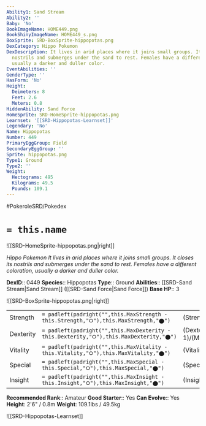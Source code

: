```yaml
---
Ability1: Sand Stream
Ability2: ''
Baby: 'No'
BookImageName: HOME449.png
BookShinyImageName: HOME449_s.png
BoxSprite: SRD-BoxSprite-hippopotas.png
DexCategory: Hippo Pokemon
DexDescription: It lives in arid places where it joins small groups. It closes its
  nostrils and submerges under the sand to rest. Females have a different coloration,
  usually a darker and duller color.
EventAbilities: ''
GenderType: ''
HasForm: 'No'
Height:
  Deimeters: 8
  Feet: 2.6
  Meters: 0.8
HiddenAbility: Sand Force
HomeSprite: SRD-HomeSprite-hippopotas.png
Learnset: '[[SRD-Hippopotas-Learnset]]'
Legendary: 'No'
Name: Hippopotas
Number: 449
PrimaryEggGroup: Field
SecondaryEggGroup: ''
Sprite: hippopotas.png
Type1: Ground
Type2: ''
Weight:
  Hectograms: 495
  Kilograms: 49.5
  Pounds: 109.1
---
```


#PokeroleSRD/Pokedex

# `= this.name`

![[SRD-HomeSprite-hippopotas.png|right]]

*Hippo Pokemon*
*It lives in arid places where it joins small groups. It closes its nostrils and submerges under the sand to rest. Females have a different coloration, usually a darker and duller color.*

**DexID**:: 0449
**Species**:: Hippopotas
**Type**:: Ground
**Abilities**:: [[SRD-Sand Stream|Sand Stream]] ([[SRD-Sand Force|Sand Force]])
**Base HP**:: 3

![[SRD-BoxSprite-hippopotas.png|right]]

|           |                                                                                        |                                          |
| --------- | -------------------------------------------------------------------------------------- | ---------------------------------------- |
| Strength  | `= padleft(padright("",this.MaxStrength - this.Strength,"⭘"),this.MaxStrength,"⬤")`    | (Strength::2)/(MaxStrength::5)   |
| Dexterity | `= padleft(padright("",this.MaxDexterity - this.Dexterity,"⭘"),this.MaxDexterity,"⬤")` | (Dexterity:: 1)/(MaxDexterity::3) |
| Vitality  | `= padleft(padright("",this.MaxVitality - this.Vitality,"⭘"),this.MaxVitality,"⬤")`    | (Vitality::2)/(MaxVitality::5)   |
| Special   | `= padleft(padright("",this.MaxSpecial - this.Special,"⭘"),this.MaxSpecial,"⬤")`       | (Special::1)/(MaxSpecial::3)     |
| Insight   | `= padleft(padright("",this.MaxInsight - this.Insight,"⭘"),this.MaxInsight,"⬤")`       | (Insight::1)/(MaxInsight::3)     |

**Recommended Rank**:: Amateur
**Good Starter**:: Yes
**Can Evolve**:: Yes
**Height**: 2'6" / 0.8m
**Weight**: 109.1lbs / 49.5kg

![[SRD-Hippopotas-Learnset]]